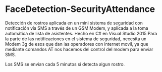 # FaceDetection-SecurityAttendance
Detección de rostros aplicada en un mini sistema de seguridad con notificación vía SMS a través de un GSM Modem, y aplicada a la toma automática de lista de asistentes.
Hecho en C# en Visual Studio 2015
Para la parte de las notificaciones en el sistema de seguridad, necesita un Modem 3g de esos que dan las operadores con internet movil, ya que mediante comandos AT nos hacemos del control del modem para enviar SMS.

Los SMS se envian cada 5 minutos si detecta algun rostro.
